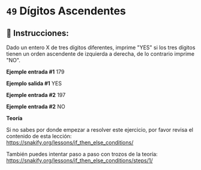 # `49` Dígitos Ascendentes

## 📝 Instrucciones:

Dado un entero X de tres dígitos diferentes, imprime "YES" si los tres dígitos tienen un orden ascendente de izquierda a derecha, de lo contrario imprime "NO".

**Ejemple entrada #1**
179

**Ejemplo salida #1**
YES

**Ejemple entrada #2**
197

**Ejemple entrada #2**
NO

**Teoría**

Si no sabes por donde empezar a resolver este ejercicio, por favor revisa el contenido de esta lección:
https://snakify.org/lessons/if_then_else_conditions/

También puedes intentar paso a paso con trozos de la teoría:
https://snakify.org/lessons/if_then_else_conditions/steps/1/